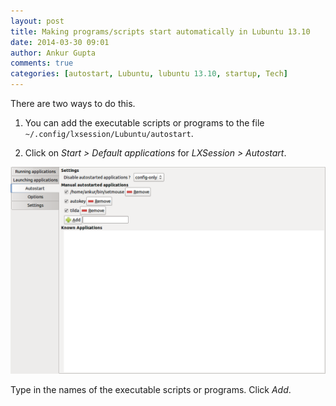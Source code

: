 ```yaml
---
layout: post
title: Making programs/scripts start automatically in Lubuntu 13.10
date: 2014-03-30 09:01
author: Ankur Gupta
comments: true
categories: [autostart, Lubuntu, lubuntu 13.10, startup, Tech]
---
```

There are two ways to do this.

1. You can add the executable scripts or programs to the file
`~/.config/lxsession/Lubuntu/autostart`.


2. Click on *Start > Default applications* for *LXSession > Autostart*.

![Lubuntu 13.10 Image](/assets/lubuntu1310_autostart.png)

Type in the names of the executable scripts or programs. Click *Add*.



